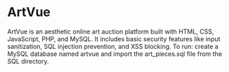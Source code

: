 # ArtVue
ArtVue is an aesthetic online art auction platform built with HTML, CSS, JavaScript, PHP, and MySQL. It includes basic security features like input sanitization, SQL injection prevention, and XSS blocking. To run: create a MySQL database named artvue and import the art_pieces.sql file from the SQL directory.
